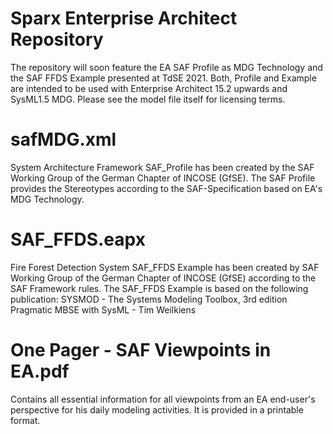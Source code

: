 # Sparx Enterprise Architect Repository
The repository will soon feature the EA SAF Profile as MDG Technology and the SAF FFDS Example presented at TdSE 2021.
Both, Profile and Example are intended to be used with Enterprise Architect 15.2 upwards and SysML1.5 MDG.
Please see the model file itself for licensing terms.

# safMDG.xml
System Architecture Framework SAF_Profile has been created by the SAF Working Group of the German Chapter of INCOSE (GfSE).
The SAF Profile provides the Stereotypes according to the SAF-Specification based on EA's MDG Technology.

# SAF_FFDS.eapx
Fire Forest Detection System SAF_FFDS Example has been created by SAF Working Group of the German Chapter of INCOSE (GfSE) according to the SAF Framework rules.
The SAF_FFDS Example is based on the following publication: SYSMOD - The Systems Modeling Toolbox, 3rd edition Pragmatic MBSE with SysML - Tim Weilkiens

# One Pager - SAF Viewpoints in EA.pdf
Contains all essential information for all viewpoints from an EA end-user's perspective for his daily modeling activities. It is provided in a printable format.

